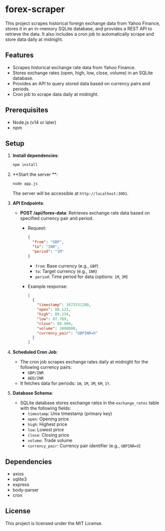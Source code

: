 # forex-scraper

This project scrapes historical foreign exchange data from Yahoo Finance, stores it in an in-memory SQLite database, and provides a REST API to retrieve the data. It also includes a cron job to automatically scrape and store data daily at midnight.

## Features

- Scrapes historical exchange rate data from Yahoo Finance.
- Stores exchange rates (open, high, low, close, volume) in an SQLite database.
- Provides an API to query stored data based on currency pairs and periods.
- Cron job to scrape data daily at midnight.

## Prerequisites

- Node.js (v14 or later)
- npm

## Setup

1. **Install dependencies**:
    ```bash
    npm install
    ```

2. **Start the server **:
    ```bash
    node app.js
    ```

    The server will be accessible at `http://localhost:3001`.

3. **API Endpoints**:

    - **POST /api/forex-data**: Retrieves exchange rate data based on specified currency pair and period.
      - Request:
        ```json
        {
          "from": "GBP",
          "to": "INR",
          "period": "1M"
        }
        ```
        - `from`: Base currency (e.g., `GBP`)
        - `to`: Target currency (e.g., `INR`)
        - `period`: Time period for data (options: `1M`, `3M`)

      - Example response:
        ```json
        [
          {
            "timestamp": 1672531200,
            "open": 88.123,
            "high": 89.234,
            "low": 87.789,
            "close": 88.900,
            "volume": 1000000,
            "currency_pair": "GBPINR=X"
          }
        ]
        ```

4. **Scheduled Cron Job**: 
    - The cron job scrapes exchange rates daily at midnight for the following currency pairs:
        - `GBP/INR`
        - `AED/INR`
    - It fetches data for periods: `1W`, `1M`, `3M`, `6M`, `1Y`.

5. **Database Schema**: 
    - SQLite database stores exchange rates in the `exchange_rates` table with the following fields:
      - `timestamp`: Unix timestamp (primary key)
      - `open`: Opening price
      - `high`: Highest price
      - `low`: Lowest price
      - `close`: Closing price
      - `volume`: Trade volume
      - `currency_pair`: Currency pair identifier (e.g., `GBPINR=X`)

## Dependencies

- axios
- sqlite3
- express
- body-parser
- cron

## License

This project is licensed under the MIT License.
